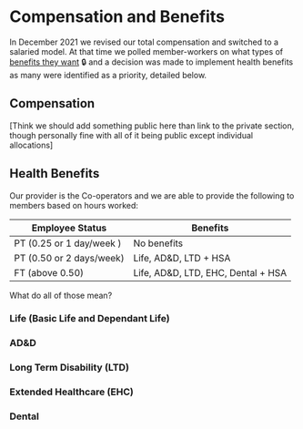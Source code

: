 # Compensation and Benefits

In December 2021 we revised our total compensation and switched to a salaried model. At that time we polled member-workers on what types of [benefits they want](https://docs.google.com/document/d/1_jQ8b15P5KrqxPI9KEVWIgLOlG5HDE5xBazd5Ncfd8U/edit) 🔒 and a decision was made to implement health benefits as many were identified as a priority, detailed below.

## Compensation

[Think we should add something public here than link to the private section, though personally fine with all of it being public except individual allocations]

## Health Benefits

Our provider is the Co-operators and we are able to provide the following to members based on hours worked:

| Employee Status           | Benefits                             |
|---------------------------|--------------------------------------|
| PT (0.25 or 1 day/week )  | No benefits                          | 
| PT (0.50 or 2 days/week)  | Life, AD&D, LTD + HSA                |
| FT (above 0.50)           | Life, AD&D, LTD, EHC, Dental + HSA   |

What do all of those mean?

### Life (Basic Life and Dependant Life) 

### AD&D 

### Long Term Disability (LTD)

### Extended Healthcare (EHC)

### Dental 
